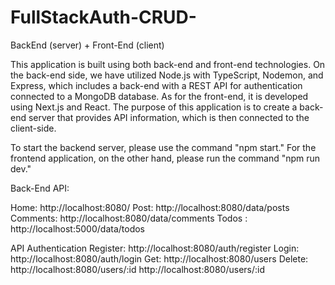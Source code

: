 # FullStackAuth-CRUD-
BackEnd (server) + Front-End (client)

This application is built using both back-end and front-end technologies. On the back-end side, 
we have utilized Node.js with TypeScript, Nodemon, and Express, which includes a back-end with 
a REST API for authentication connected to a MongoDB database. As for the front-end, it is developed
using Next.js and React. The purpose of this application is to create a back-end server that provides 
API information, which is then connected to the client-side.

To start the backend server, please use the command "npm start." For the frontend application, on the other hand, please run the command "npm run dev."

Back-End API:

Home: http://localhost:8080/
Post: http://localhost:8080/data/posts
Comments: http://localhost:8080/data/comments
Todos : http://localhost:5000/data/todos

API Authentication
Register: http://localhost:8080/auth/register
Login: http://localhost:8080/auth/login
Get: http://localhost:8080/users
Delete: http://localhost:8080/users/:id
http://localhost:8080/users/:id
